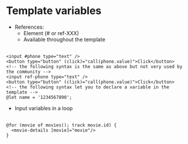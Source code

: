 <!-- .slide: class="with-code inconsolata" -->

# Template variables

- References:
  - Element (# or ref-XXX)
  - Available throughout the template<br/><br/>

```angular181html
<input #phone type="text" />
<button type="button" (click)="call(phone.value)">Click</button>
<!-- the following syntax is the same as above but not very used by the community -->
<input ref-phone type="text" />
<button type="button" (click)="call(phone.value)">Click</button>
<!-- the following syntax let you to declare a variable in the template -->
@let name = '1234567890';
```

<!-- .element: class="medium-code" -->

- Input variables in a loop<br/><br/>

```angular181html
@for (movie of movies(); track movie.id) {
  <movie-details [movie]="movie"/>
}
```

<!-- .element: class="small-code" -->
